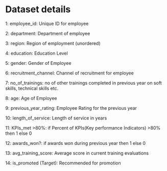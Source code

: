 Dataset details
===================

1: employee_id: Unique ID for employee

2: department: Department of employee

3: region: Region of employment (unordered)

4: education: Education Level

5: gender: Gender of Employee

6: recruitment_channel: Channel of recruitment for employee

7: no_of_trainings: no of other trainings completed in previous year on soft skills, technical skills etc.

8: age: Age of Employee

9: previous_year_rating: Employee Rating for the previous year

10: length_of_service: Length of service in years

11: KPIs_met >80%: if Percent of KPIs(Key performance Indicators) >80% then 1 else 0

12: awards_won?: if awards won during previous year then 1 else 0

13: avg_training_score: Average score in current training evaluations

14: is_promoted	(Target): Recommended for promotion
